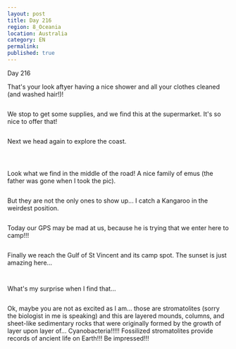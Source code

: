 ```yaml
---
layout: post
title: Day 216
region: 8_Oceania
location: Australia
category: EN
permalink:
published: true
---
```


Day 216

That's your look aftyer having a nice shower and all your clothes cleaned (and washed hair!)!

<p><a
href="https://lh3.googleusercontent.com/EP88eYjudaQ5el7rlX-O_YGeYHjpgXgW9Tn7VWkDFiE85tj17ehfFZweYjLVUOU0S9J4M4efD9Q9Sj5OdDoAeARg2CL7euTKdAflWSg9nSR6zx1261LkckZb2bpKAjzcvEeJ6PKW5B5Y3OWsB0aQa9yisozorT5jfhgvCHYIjXO0_oQdRlF9VPasLQ_HBWUCtbownZ-a59pxdFqTgZTGh21zxQbM1sWBfD8S-AKH92P1lPVJJy3CrPYEeH1xnkE-u-mLu20xVjJG0WAGP8qAXef582bKKQGicvrQv8HIjYVMvxXeNo3ZDjOCIu6CieTldCFKiUgundflFSjx8O3IQrg2DTIoIunBFEwjv-XJfUPeXbVask71eFSjQzSf9Rwi9BWPTiqtWc_H_3SXFlgSGHK0-I5GH2C6ICsdnXLSXfhyq5nRJ1IxBqgDDf14PX_DIgy9zeB95dODB3BHSq4AAL51A2KCFJ5TAUBdDvHh63v_r9LyOQTVmKtsu2rf1-j6Tr1cSMly9wdE9v97wBixWS361tWhFrKrQsdfEijWSoL3zHzSldtGfB9sOjbl4eYnkuRTYj3XJhkJgUAvsD61kSuzo-ythRt9TlWIQmSf_V1STyHnk4UDt6hH7jHs18QYgFxdkH7UmFwc9qDwJ7TXYznyCvv7AwhS1z_bqQI690_3SLCfCh35920XeghFG1qY_IHX2-LU8oDKMZNlonUyHCC8=w669-h502-no"><img 
src="https://lh3.googleusercontent.com/EP88eYjudaQ5el7rlX-O_YGeYHjpgXgW9Tn7VWkDFiE85tj17ehfFZweYjLVUOU0S9J4M4efD9Q9Sj5OdDoAeARg2CL7euTKdAflWSg9nSR6zx1261LkckZb2bpKAjzcvEeJ6PKW5B5Y3OWsB0aQa9yisozorT5jfhgvCHYIjXO0_oQdRlF9VPasLQ_HBWUCtbownZ-a59pxdFqTgZTGh21zxQbM1sWBfD8S-AKH92P1lPVJJy3CrPYEeH1xnkE-u-mLu20xVjJG0WAGP8qAXef582bKKQGicvrQv8HIjYVMvxXeNo3ZDjOCIu6CieTldCFKiUgundflFSjx8O3IQrg2DTIoIunBFEwjv-XJfUPeXbVask71eFSjQzSf9Rwi9BWPTiqtWc_H_3SXFlgSGHK0-I5GH2C6ICsdnXLSXfhyq5nRJ1IxBqgDDf14PX_DIgy9zeB95dODB3BHSq4AAL51A2KCFJ5TAUBdDvHh63v_r9LyOQTVmKtsu2rf1-j6Tr1cSMly9wdE9v97wBixWS361tWhFrKrQsdfEijWSoL3zHzSldtGfB9sOjbl4eYnkuRTYj3XJhkJgUAvsD61kSuzo-ythRt9TlWIQmSf_V1STyHnk4UDt6hH7jHs18QYgFxdkH7UmFwc9qDwJ7TXYznyCvv7AwhS1z_bqQI690_3SLCfCh35920XeghFG1qY_IHX2-LU8oDKMZNlonUyHCC8=w669-h502-no" class="oversize" alt=""></a></p>

We stop to get some supplies, and we find this at the supermarket. It's so nice to offer that!

<p><a
href="https://lh3.googleusercontent.com/0JxkllCN6O_ezUYEAXjqxKzK-q8dDOCIgQhP5e27alzce1_QWIDnTFCIV5OmjNyx-kUTVGP-0T-3iM0-CHRPiLFAYa0p0pQDrQs3bF9RVaz9Qwmz45qHrsOC_ncgQ4d9s8kLTynbkw83R-LJ9Efa-UoaShEBjh2LhNeLTcbotQFij9IySKEFSsudAjwjuEz1pkw8JD1k7W6WVGRAj-5VACVELjBTkEguRN1ZwjNoQYmsjNFBWut7BEZDp388QyoYe3MV3CdA6NFdL9ECdLpoc4tUi00ukN_FdpKBSSL1xqWrLW1ETWZxBF9NBBj6BUErtDcF8dDANiol16X7S8o4rkPFi9myV8g1srLkxDbYdstvQryhKDHDe3D2bCHXkeL8VAmaExerEiBWF4e5PuTblocxtaFaHUtsAZcfPWW3kHLNsf6ArDWZ6GsmQN-52i3YMsFVWMAHdNxkKL2yCjvk2iGo_W_geqseF2G_9ST5Skzxaq7VZMhBHzKJBilf6XtnegnMuO5cqIu7q92JDrs3dz9E11nlQTpt5USo3-Y0qAhMn4goNqTKOJA3akIa8cpfN1XX1yh4lT2xU5wxxchnsfVaTd_v9eOD8uCbW5Whq9u87eTYGwM6es8VIwyhg3UPXuSZ-MB28frOkLMATUqK5N6qTXKQDLFBt0K9TbYhQyYWpbistK0p1wtOc-dY-i2pjuEli12JVKi_u-FUcTPCvs35=w669-h502-no"><img 
src="https://lh3.googleusercontent.com/0JxkllCN6O_ezUYEAXjqxKzK-q8dDOCIgQhP5e27alzce1_QWIDnTFCIV5OmjNyx-kUTVGP-0T-3iM0-CHRPiLFAYa0p0pQDrQs3bF9RVaz9Qwmz45qHrsOC_ncgQ4d9s8kLTynbkw83R-LJ9Efa-UoaShEBjh2LhNeLTcbotQFij9IySKEFSsudAjwjuEz1pkw8JD1k7W6WVGRAj-5VACVELjBTkEguRN1ZwjNoQYmsjNFBWut7BEZDp388QyoYe3MV3CdA6NFdL9ECdLpoc4tUi00ukN_FdpKBSSL1xqWrLW1ETWZxBF9NBBj6BUErtDcF8dDANiol16X7S8o4rkPFi9myV8g1srLkxDbYdstvQryhKDHDe3D2bCHXkeL8VAmaExerEiBWF4e5PuTblocxtaFaHUtsAZcfPWW3kHLNsf6ArDWZ6GsmQN-52i3YMsFVWMAHdNxkKL2yCjvk2iGo_W_geqseF2G_9ST5Skzxaq7VZMhBHzKJBilf6XtnegnMuO5cqIu7q92JDrs3dz9E11nlQTpt5USo3-Y0qAhMn4goNqTKOJA3akIa8cpfN1XX1yh4lT2xU5wxxchnsfVaTd_v9eOD8uCbW5Whq9u87eTYGwM6es8VIwyhg3UPXuSZ-MB28frOkLMATUqK5N6qTXKQDLFBt0K9TbYhQyYWpbistK0p1wtOc-dY-i2pjuEli12JVKi_u-FUcTPCvs35=w669-h502-no" class="oversize" alt=""></a></p>

Next we head again to explore the coast.

<p><a
href="https://lh3.googleusercontent.com/sGmHQSFiIy7EKai9oT4KFRMfNqftjtveU_AHzb3AakYO84yCuJinwRg7Aq2d_W7-1qcXwTkW8i5mUzQh0UWOg5FoLYKZbYhFNrQCi6y2pj8ro4NJ6Ds66w9O8dR6ay2fGX7-acbBo01fUrcjG7b7IychhyzNjC7oANO2Pw5bJ62rgmGnYzVG8o-51BFCEwymPT0wW91iVXEy2Vxh9Ue0q1lj2SlKyjZ4alx4eDGYfGHXZbPZq7mBpKMHe-0_y9o-3TyK0buHe9qj2tDOowyTvvkMb36ISI4CSAWXlS-uBSVnoOmRVhcCj2_laJor3YFWi4rQxg0BQytcjqpFeJKI3rSPokRdqV0Y2mrlt2pzz2387mXE_H5PzLa3G9LCtQmyXuRLxz9MLrhRpidLh28JDjv12kMKpPzaTzzmfzQMmdtvl-kmAmMOmNqiD90ryItB9WA2Rqf5bRTt5zgiqt6tFbab3sh1Tb356WQaTWcc4mslTFShrCF6ruAQmm9Sx1zkQrozXJFgFtTiI-OSlvmPQGghk7EnrY9bkYXWdhFunl8pzgBQGmXKfK9MvPKsdHEu2iHi7jGU88oXtGiCHa2TbgB1oVb33WYCTSzUsXIIFwXuBr2kYh3RjAxVFlsLc2by8dyvvmMhxUjyHysgbWzwLXuJsqKvk5XN-a7Lh7dAg-Iqyolo95Hjh8tukqR94RXHD2ECkLyrKN_J8Msh2N8Rh_7M=w836-h627-no"><img 
src="https://lh3.googleusercontent.com/sGmHQSFiIy7EKai9oT4KFRMfNqftjtveU_AHzb3AakYO84yCuJinwRg7Aq2d_W7-1qcXwTkW8i5mUzQh0UWOg5FoLYKZbYhFNrQCi6y2pj8ro4NJ6Ds66w9O8dR6ay2fGX7-acbBo01fUrcjG7b7IychhyzNjC7oANO2Pw5bJ62rgmGnYzVG8o-51BFCEwymPT0wW91iVXEy2Vxh9Ue0q1lj2SlKyjZ4alx4eDGYfGHXZbPZq7mBpKMHe-0_y9o-3TyK0buHe9qj2tDOowyTvvkMb36ISI4CSAWXlS-uBSVnoOmRVhcCj2_laJor3YFWi4rQxg0BQytcjqpFeJKI3rSPokRdqV0Y2mrlt2pzz2387mXE_H5PzLa3G9LCtQmyXuRLxz9MLrhRpidLh28JDjv12kMKpPzaTzzmfzQMmdtvl-kmAmMOmNqiD90ryItB9WA2Rqf5bRTt5zgiqt6tFbab3sh1Tb356WQaTWcc4mslTFShrCF6ruAQmm9Sx1zkQrozXJFgFtTiI-OSlvmPQGghk7EnrY9bkYXWdhFunl8pzgBQGmXKfK9MvPKsdHEu2iHi7jGU88oXtGiCHa2TbgB1oVb33WYCTSzUsXIIFwXuBr2kYh3RjAxVFlsLc2by8dyvvmMhxUjyHysgbWzwLXuJsqKvk5XN-a7Lh7dAg-Iqyolo95Hjh8tukqR94RXHD2ECkLyrKN_J8Msh2N8Rh_7M=w836-h627-no" class="oversize" alt=""></a></p>

<p><a
href="https://lh3.googleusercontent.com/bYlPI6jfSFUMXDsInZU8S6hfBm2n2q2rGYgSUzDiAHyE3fh2_ZU_Ovhh9r2jTP_DLaJf1rDQlsg4tnHdGRozeeHSpZs9FZcAhMFpFmVEimxVtzyDPJoLo4J2GdG2uVqhAJnyFecbDmQOmqw3xOh0MCLZ95zHrBeBghx7hMehK4Oc6csjdZ4eIvYle3RfcI-KePw0LSSIzJN8D2Um5v0uoAbX-xG8eWx0no5freOiTYesHt45Ynuog2D7yEcQK7nsEC_1JK6EFAIEbMVCvULMmtkUrE69E2MRbgiC1nC2MS32DPRPNSYBTHoqt4o6l4zczpDgoKVnuh7KYLX_DBfeYwdmgiLqIuG_rQDD0E43nUhr5Lqq3UMbqPi3JuO9xG-FIlP9zhTC-k7bVmvlqfo2TS6wTbW3D0SOIib1iK1uPnBoLrqzNWAarHjtzheYGu-zSOGF2nBPex09MINq97UyWJt0LJcqA0d3oHoXrR_YoPnv20_6Q2nMA3jIKXrB_9M9RtAo0VbsuQyF6cDJAuw8akv9QekEl-I_AgUK5JlwED6U-fx94JFOAJtvMxmvnpvYy6YPCvWwrX4OpkLWQ-Utf6A8Z5-llS2kqHohywhtRtdE5TcT-GZwYE8VCNltpmNI8PblnzmBK0kPi-ndMSqRS6unz3YN94xH6kPAQXql7_c-Dk0DdIjCjhGWsGR2wWVwrcwFWPTjT2rGh8PiMBo1rO0N=w836-h627-no"><img 
src="https://lh3.googleusercontent.com/bYlPI6jfSFUMXDsInZU8S6hfBm2n2q2rGYgSUzDiAHyE3fh2_ZU_Ovhh9r2jTP_DLaJf1rDQlsg4tnHdGRozeeHSpZs9FZcAhMFpFmVEimxVtzyDPJoLo4J2GdG2uVqhAJnyFecbDmQOmqw3xOh0MCLZ95zHrBeBghx7hMehK4Oc6csjdZ4eIvYle3RfcI-KePw0LSSIzJN8D2Um5v0uoAbX-xG8eWx0no5freOiTYesHt45Ynuog2D7yEcQK7nsEC_1JK6EFAIEbMVCvULMmtkUrE69E2MRbgiC1nC2MS32DPRPNSYBTHoqt4o6l4zczpDgoKVnuh7KYLX_DBfeYwdmgiLqIuG_rQDD0E43nUhr5Lqq3UMbqPi3JuO9xG-FIlP9zhTC-k7bVmvlqfo2TS6wTbW3D0SOIib1iK1uPnBoLrqzNWAarHjtzheYGu-zSOGF2nBPex09MINq97UyWJt0LJcqA0d3oHoXrR_YoPnv20_6Q2nMA3jIKXrB_9M9RtAo0VbsuQyF6cDJAuw8akv9QekEl-I_AgUK5JlwED6U-fx94JFOAJtvMxmvnpvYy6YPCvWwrX4OpkLWQ-Utf6A8Z5-llS2kqHohywhtRtdE5TcT-GZwYE8VCNltpmNI8PblnzmBK0kPi-ndMSqRS6unz3YN94xH6kPAQXql7_c-Dk0DdIjCjhGWsGR2wWVwrcwFWPTjT2rGh8PiMBo1rO0N=w836-h627-no" class="oversize" alt=""></a></p>

<p><a
href="https://lh3.googleusercontent.com/A0GQs7ivhLxA7Uc4P9YuXvuEOAuE0SrtKRZmL7Kt1U6ytCmW40yliYpPbq1bEkikxsUtrz69oFy0K-LBUbAKEt1-Qf7tMalEjvLEUjt0CTbNIeFQ8s156mUxgIvBP2vnPiMPiK_DeOFvQGKSB3xo7XRzG764he5k_SnZqphZU60AbvKYzPcIgJhEWdGOwtAeJKJlx6VK40ooL6NLEHHkrQf0ZsKrHG-rjZka20FAk4dU-M9wUGq-6QKX0BD_ZgYbNGUBQQXXqoDwsIqFba6OQn7B2p_WLuilQFlZjbNemd0gdkQ9W6dFiRME0T3V2naZDqgaMkYV3u4YF3gla3_lGBXXWVXphurxtWNYluopnuw3I7SwxA6YGFL7p6QllC3_JB8YFt5wP9GzdF0kB68UAkp4pETa5Y0wgwkuW-gIO8wpOgDSvY8uJhDdsdGwHYFhUelZ1rOQB_ZpLI23dagkKOR9y04TdaF4sc1LRmRWrQGpx6Mb1pr4q0FWK_H-xD5a0hXVyoyaJ94uMdce1DTpMnAlKeUUG88LCNFiV5Q5pHTuxQajQDzvE7EyLcfe45Mp6DWW9z186Ef3TmOdn13THZ-RTzJ8INlw1bgSk0fSbjD5lpoDW5nJot0V3gwpzoGCRcmeTnRJFdVlmBN-eLcef_T0UiLdwitmdr3BSo8XGe62AD0iXmrvhVXO5lSDyJEJBUo581SmGPeUTVLeoTG0uv50=w836-h627-no"><img 
src="https://lh3.googleusercontent.com/A0GQs7ivhLxA7Uc4P9YuXvuEOAuE0SrtKRZmL7Kt1U6ytCmW40yliYpPbq1bEkikxsUtrz69oFy0K-LBUbAKEt1-Qf7tMalEjvLEUjt0CTbNIeFQ8s156mUxgIvBP2vnPiMPiK_DeOFvQGKSB3xo7XRzG764he5k_SnZqphZU60AbvKYzPcIgJhEWdGOwtAeJKJlx6VK40ooL6NLEHHkrQf0ZsKrHG-rjZka20FAk4dU-M9wUGq-6QKX0BD_ZgYbNGUBQQXXqoDwsIqFba6OQn7B2p_WLuilQFlZjbNemd0gdkQ9W6dFiRME0T3V2naZDqgaMkYV3u4YF3gla3_lGBXXWVXphurxtWNYluopnuw3I7SwxA6YGFL7p6QllC3_JB8YFt5wP9GzdF0kB68UAkp4pETa5Y0wgwkuW-gIO8wpOgDSvY8uJhDdsdGwHYFhUelZ1rOQB_ZpLI23dagkKOR9y04TdaF4sc1LRmRWrQGpx6Mb1pr4q0FWK_H-xD5a0hXVyoyaJ94uMdce1DTpMnAlKeUUG88LCNFiV5Q5pHTuxQajQDzvE7EyLcfe45Mp6DWW9z186Ef3TmOdn13THZ-RTzJ8INlw1bgSk0fSbjD5lpoDW5nJot0V3gwpzoGCRcmeTnRJFdVlmBN-eLcef_T0UiLdwitmdr3BSo8XGe62AD0iXmrvhVXO5lSDyJEJBUo581SmGPeUTVLeoTG0uv50=w836-h627-no" class="oversize" alt=""></a></p>

Look what we find in the middle of the road! A nice family of emus (the father was gone when I took the pic).

<p><a
href="https://lh3.googleusercontent.com/npsce_7FzIjW1y0q1rueGcJCmdio_uq_JMdgTj_56alF1ERTLNgieYa2Pi7Pyecd-s9ywimayVnSl2nqll0oIoJCJdeKqVUSKXWLrykigUaAU4gMvwui-5ziMvOXlqnZbn4lJQ1Bm_i6849UbiCiKnUxyrQYMoVxSEPDab19k-bJhmFJzbEEAElEiTJ8z6dGnnmTL46voLRipw57YKAHXgN155AczYk5L9E_kFLHwMlX-aHNff6-zpQkd8P0HKD76cLORM6MgUUPVCudaEbC-yS5mdxdWsaSoHVXbJUwbgV5EsQ1RMStcE5oTLnQdfhWuPNWGJpSjPUgMbgXiBmeobnrAljNJ5bJ-N9Q46hg0-exoULarSiiG_tEEbVBIHmu62WF6yqe0sFlY25zyFA1h3QrZ0Ndbv10cwrY9WSsdA0X9Zq6--mOVuTqrSSVCMJbvXWoTuDxdUg4YOJKNF22GACcJ_ON8c2jwHAR28av_loQyZIbtLP_xuulcz2zsgs3Q4ecRbTSKQIwrHgPuIlvKtrkD0csl3OPnwx-hGpQfzPDIc7vYXDi_ZnUiyaqtxVBDmbGBxjOhTiUWzFNK44OGiJSNTg7J0JBHxrZoG3ioa5825lTc_HSs-_P0WikzLX_WJpTlSQU2iMN9cDClWJ-bKhBHEkF60T2MD3FimhamS5x6EotBeFyWmkTSgnmJF9vKJvbBBOFVHdizHirkrNCKvVE=w669-h502-no"><img 
src="https://lh3.googleusercontent.com/npsce_7FzIjW1y0q1rueGcJCmdio_uq_JMdgTj_56alF1ERTLNgieYa2Pi7Pyecd-s9ywimayVnSl2nqll0oIoJCJdeKqVUSKXWLrykigUaAU4gMvwui-5ziMvOXlqnZbn4lJQ1Bm_i6849UbiCiKnUxyrQYMoVxSEPDab19k-bJhmFJzbEEAElEiTJ8z6dGnnmTL46voLRipw57YKAHXgN155AczYk5L9E_kFLHwMlX-aHNff6-zpQkd8P0HKD76cLORM6MgUUPVCudaEbC-yS5mdxdWsaSoHVXbJUwbgV5EsQ1RMStcE5oTLnQdfhWuPNWGJpSjPUgMbgXiBmeobnrAljNJ5bJ-N9Q46hg0-exoULarSiiG_tEEbVBIHmu62WF6yqe0sFlY25zyFA1h3QrZ0Ndbv10cwrY9WSsdA0X9Zq6--mOVuTqrSSVCMJbvXWoTuDxdUg4YOJKNF22GACcJ_ON8c2jwHAR28av_loQyZIbtLP_xuulcz2zsgs3Q4ecRbTSKQIwrHgPuIlvKtrkD0csl3OPnwx-hGpQfzPDIc7vYXDi_ZnUiyaqtxVBDmbGBxjOhTiUWzFNK44OGiJSNTg7J0JBHxrZoG3ioa5825lTc_HSs-_P0WikzLX_WJpTlSQU2iMN9cDClWJ-bKhBHEkF60T2MD3FimhamS5x6EotBeFyWmkTSgnmJF9vKJvbBBOFVHdizHirkrNCKvVE=w669-h502-no" class="oversize" alt=""></a></p>

But they are not the only ones to show up... I catch a Kangaroo in the weirdest position.

<p><a
href="https://lh3.googleusercontent.com/N1YrFM8gteFwO0Eet_YD8qtJEM24xY26N-J-BH4-a7734TUZSIMlLS28uyAP3gOSOedJy0xpQ-hht5Eu8OzWwxDl7jUth8WLRgWCTDJVn7TlJaAfhPEtiuBg8iEpAq6Kb1dNBLbOB9nJrcPbpdJvru1yiZoMDImSKZwYMfGeqXs40YAyOnqgXu-VAENmrF543ODM-OtsdnhkTKen289ot4uCdjbvC5PNHhmrxTq-SmHjEQkd4VuOuOAf8gI9w3d96BUdS4wttx9F0jyBmPCJWuQZXE3ALBqQCe7qq-UM5C7hnXpXKAAFOP58c5NtkeXE5oLZ8I6PMBxxwGXtSL75uFbYbnU-sdpG5I-BmGFa0WZuMTIs0_-mU9ovslcDtbZAkWPW3Cm0x6dk4A5Ey7XpW0uBE43oEBwk2CQdyDS3x9oexCopTfkdfmvCOvtJZsdpuvk6P_tww11PG88OFUBWoxSkp2E9UIr8Ur8CX3Rmhqd3XGFv54C3TtCVkwZBlmhLDpDF7NRsPXx1FSNsABliO9DMHxUdzt51b-8V5b089pMitGUs6imbvJqpAeUuix8Y04CCt3Rfwl4XKfOK5X00mYlXyMyfOokiyrT7Y2yhYzrl-NhzCJ1QGDR53Hq9edszegvtQnZSB22dHGwHRePhb9xY_GwhwoK3p7L4H-7raQPXU5ftZGZQaM7NGoPJqouCOvO06stwYI-Dz4rpuBal2cpP=w836-h627-no"><img 
src="https://lh3.googleusercontent.com/N1YrFM8gteFwO0Eet_YD8qtJEM24xY26N-J-BH4-a7734TUZSIMlLS28uyAP3gOSOedJy0xpQ-hht5Eu8OzWwxDl7jUth8WLRgWCTDJVn7TlJaAfhPEtiuBg8iEpAq6Kb1dNBLbOB9nJrcPbpdJvru1yiZoMDImSKZwYMfGeqXs40YAyOnqgXu-VAENmrF543ODM-OtsdnhkTKen289ot4uCdjbvC5PNHhmrxTq-SmHjEQkd4VuOuOAf8gI9w3d96BUdS4wttx9F0jyBmPCJWuQZXE3ALBqQCe7qq-UM5C7hnXpXKAAFOP58c5NtkeXE5oLZ8I6PMBxxwGXtSL75uFbYbnU-sdpG5I-BmGFa0WZuMTIs0_-mU9ovslcDtbZAkWPW3Cm0x6dk4A5Ey7XpW0uBE43oEBwk2CQdyDS3x9oexCopTfkdfmvCOvtJZsdpuvk6P_tww11PG88OFUBWoxSkp2E9UIr8Ur8CX3Rmhqd3XGFv54C3TtCVkwZBlmhLDpDF7NRsPXx1FSNsABliO9DMHxUdzt51b-8V5b089pMitGUs6imbvJqpAeUuix8Y04CCt3Rfwl4XKfOK5X00mYlXyMyfOokiyrT7Y2yhYzrl-NhzCJ1QGDR53Hq9edszegvtQnZSB22dHGwHRePhb9xY_GwhwoK3p7L4H-7raQPXU5ftZGZQaM7NGoPJqouCOvO06stwYI-Dz4rpuBal2cpP=w836-h627-no" class="oversize" alt=""></a></p>

Today our GPS may be mad at us, because he is trying that we enter here to camp!!!

<p><a
href="https://lh3.googleusercontent.com/_QoIo_GHOujbdiiKm0Gyo-TIg5ceN_p3u9IT3GuWKxQzimXGaZqWhILoNVK9XF3KsMGMDGm390MSPWMuBSjrqsphzkOhJy1a11TlZvMEtKOwM_WOQPgtxB5iN50DdUk5r2_LbpEcAJUJbRS7nAzBYDFUMrzyrakPPKfHrMYVlxCEx2Yc2Xmotw_aXnNgW_S9Kq6ZHJwS5QAMOUpVGHmHhHdtL5qQpQLhUYP77hGAaOI0KbKD-IngVMqAWoPd-9DCcO4KycKo8-Bj0yPtWGwsJaQUJzGLehfVNUt2KtH9U2IZ403QMBW9p2ibDJ3s6_2OYISI6P6gr10cPkwB91m0mxo4WIH0ARybXXKf_NOQ0GVdK65xNVau2AN16myOmpdNWo0s0bn8rQmoLTq44ku3pkaCkWT6gkef4O5-IZnAcBGV1kzk_9twciQ2mvjgxSqOWdGsL7D1xWk70MsHZY0WyNgffF_ufbb39Az4lHUAPlg52MXDjZWXgx_u6xOYqb4EacA1gkHsiI4--RxdbOlM65t3IaXKDJJp0K8PB5TvXiarxNo5xa3o_NMFznuX0EiwdM7ONNQSRnQ2_eKUJEi2_2YmeEq3hSKiVI_mB1OJe64zlhTkByV-yDyAp4qYz5krgQQuZdW-MQC8DMFvOnr7blPf2-TGOeD_i2mZx398csU6sxvaONEwEr1IHEX_6KB6rzI0AVTy2O-e3CajGNOUwRt7=w669-h502-no"><img 
src="https://lh3.googleusercontent.com/_QoIo_GHOujbdiiKm0Gyo-TIg5ceN_p3u9IT3GuWKxQzimXGaZqWhILoNVK9XF3KsMGMDGm390MSPWMuBSjrqsphzkOhJy1a11TlZvMEtKOwM_WOQPgtxB5iN50DdUk5r2_LbpEcAJUJbRS7nAzBYDFUMrzyrakPPKfHrMYVlxCEx2Yc2Xmotw_aXnNgW_S9Kq6ZHJwS5QAMOUpVGHmHhHdtL5qQpQLhUYP77hGAaOI0KbKD-IngVMqAWoPd-9DCcO4KycKo8-Bj0yPtWGwsJaQUJzGLehfVNUt2KtH9U2IZ403QMBW9p2ibDJ3s6_2OYISI6P6gr10cPkwB91m0mxo4WIH0ARybXXKf_NOQ0GVdK65xNVau2AN16myOmpdNWo0s0bn8rQmoLTq44ku3pkaCkWT6gkef4O5-IZnAcBGV1kzk_9twciQ2mvjgxSqOWdGsL7D1xWk70MsHZY0WyNgffF_ufbb39Az4lHUAPlg52MXDjZWXgx_u6xOYqb4EacA1gkHsiI4--RxdbOlM65t3IaXKDJJp0K8PB5TvXiarxNo5xa3o_NMFznuX0EiwdM7ONNQSRnQ2_eKUJEi2_2YmeEq3hSKiVI_mB1OJe64zlhTkByV-yDyAp4qYz5krgQQuZdW-MQC8DMFvOnr7blPf2-TGOeD_i2mZx398csU6sxvaONEwEr1IHEX_6KB6rzI0AVTy2O-e3CajGNOUwRt7=w669-h502-no" class="oversize" alt=""></a></p>

Finally we reach the Gulf of St Vincent and its camp spot. The sunset is just amazing here...

<p><a
href="https://lh3.googleusercontent.com/iAcvWn6MaA-XQNStBfS27C1wuaZNSQ_qs20wuQ0G6FnJSP8rf_mcVsmUgODGz1LvwRbryxqRTHP8es7PDNEHdkDfxeJHJgrxlUiofhEibAr9W1ene19X0O60MpcIExQhRvAYjJ3m6jNZogtcZoC2J9phDrTbuWdii9Ry0wUORfJ4d4dOi5s-n80dWniXpJxqhLUj8X5M9uUmGUJL2yXvJN8DFy0ScbcKNC7tosc0bL1IU0CfygbtiNdgGc5u3b2YBvIlj-Szo1IUaNgj7EDV9qohXx2Rj_ZGJsKMxD_vFxxO5CTrLFtHy24oDE35exnj5TWoUNvTBeQc_YMm5feun_GQEMipipoonc82kX0nujU09Wga3GQvzM87qQtNLGHmofeQmNctxqmjpjBvkop0w6F96kHSORLNtM__akSGjUB92Si2jdU9fYbqYNcse4y2nbXgzwUtbr_970VmHtjsNhhH4BVfL4WjvkadFG0Il4iFI4c2F-nb7XM1BSS6PMiFZyrAusvLmzx8_x1mJlAklKmLSdPuUI0jLRGnXwneiYXFq-k5hcrRlSq0P5v9QtTbRw9oeHeJIDLK7JhqaPXv8ioQdPY2h3iHrN2vhMwuvozxk1AC3bL5ybGkQv2rd5cdNLKdwFDV0GNxuBDKj003IFpuAFi0sMJWoo3kOsGboO282W0g76l_ND8xJvMEdPMY13tuxYyfxmNdj1Pr9glLyAQ0=w646-h502-no"><img 
src="https://lh3.googleusercontent.com/iAcvWn6MaA-XQNStBfS27C1wuaZNSQ_qs20wuQ0G6FnJSP8rf_mcVsmUgODGz1LvwRbryxqRTHP8es7PDNEHdkDfxeJHJgrxlUiofhEibAr9W1ene19X0O60MpcIExQhRvAYjJ3m6jNZogtcZoC2J9phDrTbuWdii9Ry0wUORfJ4d4dOi5s-n80dWniXpJxqhLUj8X5M9uUmGUJL2yXvJN8DFy0ScbcKNC7tosc0bL1IU0CfygbtiNdgGc5u3b2YBvIlj-Szo1IUaNgj7EDV9qohXx2Rj_ZGJsKMxD_vFxxO5CTrLFtHy24oDE35exnj5TWoUNvTBeQc_YMm5feun_GQEMipipoonc82kX0nujU09Wga3GQvzM87qQtNLGHmofeQmNctxqmjpjBvkop0w6F96kHSORLNtM__akSGjUB92Si2jdU9fYbqYNcse4y2nbXgzwUtbr_970VmHtjsNhhH4BVfL4WjvkadFG0Il4iFI4c2F-nb7XM1BSS6PMiFZyrAusvLmzx8_x1mJlAklKmLSdPuUI0jLRGnXwneiYXFq-k5hcrRlSq0P5v9QtTbRw9oeHeJIDLK7JhqaPXv8ioQdPY2h3iHrN2vhMwuvozxk1AC3bL5ybGkQv2rd5cdNLKdwFDV0GNxuBDKj003IFpuAFi0sMJWoo3kOsGboO282W0g76l_ND8xJvMEdPMY13tuxYyfxmNdj1Pr9glLyAQ0=w646-h502-no" class="oversize" alt=""></a></p>

<p><a
href="https://lh3.googleusercontent.com/0yWURz-0JGuspxQcF3EOwNnlHSjeMfKvlgAfqOpCy3pzD_YbaoHzavADzidynPXIr8zjfuTwmQbxAYwJ-RoysJamkPg782i0GnjCqVg38J_HQ0-FAi52YGGtwKY3ro1tTCz2msk_nOZQ8KilknPM2W-vhIAtoaLBHqTmQLYqn7yMSiTSXAw9Mj_BHGsK0Q_h1VIPxqqbwF5lobHd2oKQt6dJuACoCElzRazd6BR7-9Vg4J6pW6urFxqT6fmbVLIvVFa7mKyZEiswbYEvJQlRnFALNBwPfQdEUj9alKvFGyve4Uw3EBlsXUSvcn4PqbZJ1SDdjws4GkIBPhZkWAi4mhU68poJoUBsXX1ufBBwTQDhx_HQkumJiGc0Dz-kw6NuP3vbMFv29a-QAYm_5q8Aep7nJq7nQyT0D7NZRv3samcXmfqPvFmHpmR7czCTpNIHHsmCkhjF7Q7MiHTSad7B_3JVnty1fxIdYbOeI6XlcNkLcPZ2ck2WUPCcokNtDs0sg6sib4VlTw3vWT-mLTYNuPxPaO95a2H48hNtHI1kqp8AKM4dDR6vZOrBMb5G6mwbexthKtfOzJaxTNmg_2Sp7Xo5FP1izefTCsbaf-1zfyt520xN5Pqmh5iPeGfxOCl-HSax5dXVc8okLlDMQEFGe-LeBSMYLNKn89YLw-ikvei2vyVXyNCtmZyyVLKBlZGuRoRGr5zX9Y8jQ11zLC_44Ri2=w836-h627-no"><img 
src="https://lh3.googleusercontent.com/0yWURz-0JGuspxQcF3EOwNnlHSjeMfKvlgAfqOpCy3pzD_YbaoHzavADzidynPXIr8zjfuTwmQbxAYwJ-RoysJamkPg782i0GnjCqVg38J_HQ0-FAi52YGGtwKY3ro1tTCz2msk_nOZQ8KilknPM2W-vhIAtoaLBHqTmQLYqn7yMSiTSXAw9Mj_BHGsK0Q_h1VIPxqqbwF5lobHd2oKQt6dJuACoCElzRazd6BR7-9Vg4J6pW6urFxqT6fmbVLIvVFa7mKyZEiswbYEvJQlRnFALNBwPfQdEUj9alKvFGyve4Uw3EBlsXUSvcn4PqbZJ1SDdjws4GkIBPhZkWAi4mhU68poJoUBsXX1ufBBwTQDhx_HQkumJiGc0Dz-kw6NuP3vbMFv29a-QAYm_5q8Aep7nJq7nQyT0D7NZRv3samcXmfqPvFmHpmR7czCTpNIHHsmCkhjF7Q7MiHTSad7B_3JVnty1fxIdYbOeI6XlcNkLcPZ2ck2WUPCcokNtDs0sg6sib4VlTw3vWT-mLTYNuPxPaO95a2H48hNtHI1kqp8AKM4dDR6vZOrBMb5G6mwbexthKtfOzJaxTNmg_2Sp7Xo5FP1izefTCsbaf-1zfyt520xN5Pqmh5iPeGfxOCl-HSax5dXVc8okLlDMQEFGe-LeBSMYLNKn89YLw-ikvei2vyVXyNCtmZyyVLKBlZGuRoRGr5zX9Y8jQ11zLC_44Ri2=w836-h627-no" class="oversize" alt=""></a></p>

What's my surprise when I find that...

<p><a
href="https://lh3.googleusercontent.com/dyqfm0wImAhyoHQPVZIXpjO-rYBmkqSKPPXqXlfdteaLqIP6PK8jkZ1N8fBrsl-w6h5gFm5Txh-tq7Rlhp7eB51RFYVH5A95_aoBFEHXWVqiftuQcruuercDynPCScNVzXhQueHXqJtHCBpY4S3j66WUb_-kvkVaDUehYHM0cto_RS09OkSNSrjdGGG4eNc51WaEGf0xHZ9pAtdu3hj_zdwtLg2DtmtTAHYUKxUi0zPnRuH4nR2ICvS0uNqKcd5EiqGc3HjnFgS9iWJbz3xlXi0qzv5Y0uFhJbanUCOwZslhDvoFGXMFDFTkjyBBmlOWVV2h8HmMXQLjgv_Fks_GJ9LdRcZ4oNrVcoAI1CjQVa_U28tLzhmJuQ09agPb8IDem9Ke0gWk8sbx1DrNPDsng1v_NCeLqav8l8XfuoqaygsmsQNGnCNwknnlkp0aUsufSa01rdMXZwJjXdY4mVk9J9iLXEQaPaYGmjRLnqJC0DJk69I_rpawgoLImAfsr_Z9ZCcxgQkITQq6jo4R66mXZmsRSZ2HQT36-Ys93vBFnGGnkCC6E-OU-WQsOW7dkaQ7uzFv8Np003obMtrE4qZ0vs52YSs6dHZYLjyXJNmNSLJh-dIyo297LSV5Gfdq9LokhXD1JTSMGl3DvW-DEwRxWIQuji4DrqeJaBZCku1d1Q87IAuTqDqaSKMDOXNKWIsk7K1UaWyf2ByrEh1epis6forH=w836-h627-no"><img 
src="https://lh3.googleusercontent.com/dyqfm0wImAhyoHQPVZIXpjO-rYBmkqSKPPXqXlfdteaLqIP6PK8jkZ1N8fBrsl-w6h5gFm5Txh-tq7Rlhp7eB51RFYVH5A95_aoBFEHXWVqiftuQcruuercDynPCScNVzXhQueHXqJtHCBpY4S3j66WUb_-kvkVaDUehYHM0cto_RS09OkSNSrjdGGG4eNc51WaEGf0xHZ9pAtdu3hj_zdwtLg2DtmtTAHYUKxUi0zPnRuH4nR2ICvS0uNqKcd5EiqGc3HjnFgS9iWJbz3xlXi0qzv5Y0uFhJbanUCOwZslhDvoFGXMFDFTkjyBBmlOWVV2h8HmMXQLjgv_Fks_GJ9LdRcZ4oNrVcoAI1CjQVa_U28tLzhmJuQ09agPb8IDem9Ke0gWk8sbx1DrNPDsng1v_NCeLqav8l8XfuoqaygsmsQNGnCNwknnlkp0aUsufSa01rdMXZwJjXdY4mVk9J9iLXEQaPaYGmjRLnqJC0DJk69I_rpawgoLImAfsr_Z9ZCcxgQkITQq6jo4R66mXZmsRSZ2HQT36-Ys93vBFnGGnkCC6E-OU-WQsOW7dkaQ7uzFv8Np003obMtrE4qZ0vs52YSs6dHZYLjyXJNmNSLJh-dIyo297LSV5Gfdq9LokhXD1JTSMGl3DvW-DEwRxWIQuji4DrqeJaBZCku1d1Q87IAuTqDqaSKMDOXNKWIsk7K1UaWyf2ByrEh1epis6forH=w836-h627-no" class="oversize" alt=""></a></p>

Ok, maybe you are not as excited as I am... those are stromatolites (sorry the biologist in me is speaking) and this are layered mounds, columns, and sheet-like sedimentary rocks that were originally formed by the growth of layer upon layer of... Cyanobacteria!!!!! Fossilized stromatolites provide records of ancient life on Earth!!! Be impressed!!!

